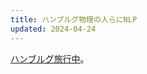```yaml
---
title: ハンブルグ物理の人らにNLP
updated: 2024-04-24
---
```


[ハンブルグ旅行中](https://sotaro.io/travel/2024-04-23-hamburg)。

